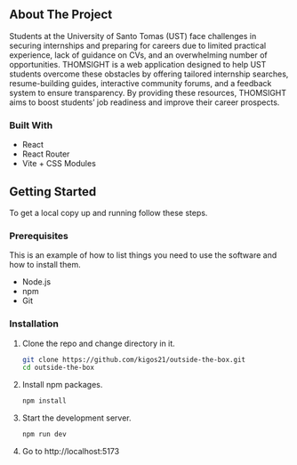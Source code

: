 <!-- ABOUT THE PROJECT -->

## About The Project

Students at the University of Santo Tomas (UST) face challenges in securing internships and preparing for careers due to limited practical experience, lack of guidance on CVs, and an overwhelming number of opportunities. THOMSIGHT is a web application designed to help UST students overcome these obstacles by offering tailored internship searches, resume-building guides, interactive community forums, and a feedback system to ensure transparency. By providing these resources, THOMSIGHT aims to boost students’ job readiness and improve their career prospects.

### Built With

- React
- React Router
- Vite + CSS Modules

<!-- GETTING STARTED -->

## Getting Started

To get a local copy up and running follow these steps.

### Prerequisites

This is an example of how to list things you need to use the software and how to install them.

- Node.js
- npm
- Git

### Installation

1. Clone the repo and change directory in it.

   ```sh
   git clone https://github.com/kigos21/outside-the-box.git
   cd outside-the-box
   ```

2. Install npm packages.

   ```sh
   npm install
   ```

3. Start the development server.

   ```sh
   npm run dev
   ```

4. Go to http://localhost:5173

<!-- MARKDOWN LINKS & IMAGES -->
<!-- https://www.markdownguide.org/basic-syntax/#reference-style-links -->

[React.js]: https://img.shields.io/badge/React-20232A?style=for-the-badge&logo=react&logoColor=61DAFB
[React-url]: https://reactjs.org/
